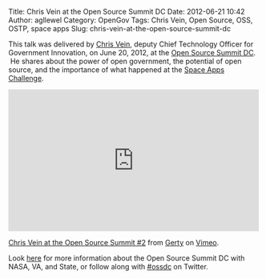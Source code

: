 Title: Chris Vein at the Open Source Summit DC 
Date: 2012-06-21 10:42
Author: agllewel
Category: OpenGov
Tags: Chris Vein, Open Source, OSS, OSTP, space apps
Slug: chris-vein-at-the-open-source-summit-dc

This talk was delivered by [Chris Vein][], deputy Chief Technology
Officer for Government Innovation, on June 20, 2012, at the [Open Source
Summit DC][].  He shares about the power of open government, the
potential of open source, and the importance of what happened at the
[Space Apps Challenge][].

<iframe src="http://player.vimeo.com/video/44453348" frameborder="0" width="500" height="283"></iframe>

[Chris Vein at the Open Source Summit \#2][] from [Gerty][] on
[Vimeo][].

Look [here][Open Source Summit DC] for more information about the Open
Source Summit DC with NASA, VA, and State, or follow along with
[\#ossdc][] on Twitter.

 

  [Chris Vein]: http://www.linkedin.com/pub/chris-vein/7/110/71b
  [Open Source Summit DC]: http://open.nasa.gov/summit/
  [Space Apps Challenge]: http://spaceappschallenge.org/
  [Chris Vein at the Open Source Summit \#2]: http://vimeo.com/44453348
  [Gerty]: http://vimeo.com/user889513
  [Vimeo]: http://vimeo.com
  [\#ossdc]: https://twitter.com/#!/search/realtime/%23ossdc
